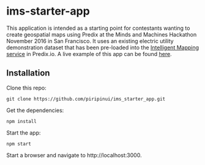 # ims-starter-app

This application is intended as a starting point for contestants wanting to create geospatial maps using Predix at the Minds and Machines Hackathon November 2016 in San Francisco. It uses an existing electric utility demonstration dataset that has been pre-loaded into the [Intelligent Mapping service](https://www.predix.io/services/service.html?id=1846) in Predix.io. A live example of this app can be found [here](https://imd-starter-app.run.aws-usw02-pr.ice.predix.io/).

## Installation
Clone this repo:

`git clone https://github.com/piripinui/ims_starter_app.git`

Get the dependencies:

`npm install`

Start the app:

`npm start`

Start a browser and navigate to http://localhost:3000.